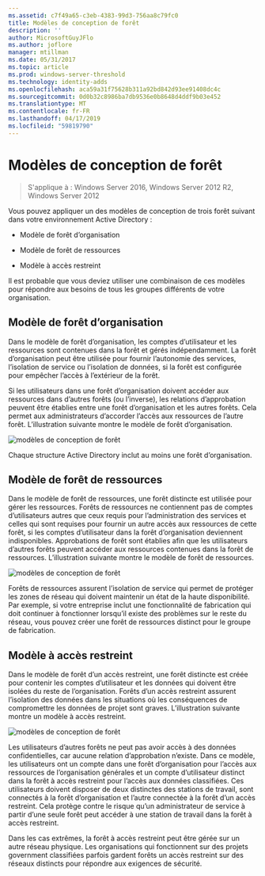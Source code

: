 ```yaml
---
ms.assetid: c7f49a65-c3eb-4383-99d3-756aa8c79fc0
title: Modèles de conception de forêt
description: ''
author: MicrosoftGuyJFlo
ms.author: joflore
manager: mtillman
ms.date: 05/31/2017
ms.topic: article
ms.prod: windows-server-threshold
ms.technology: identity-adds
ms.openlocfilehash: aca59a31f75628b311a92bd842d93ee91408dc4c
ms.sourcegitcommit: 0d0b32c8986ba7db9536e0b8648d4ddf9b03e452
ms.translationtype: MT
ms.contentlocale: fr-FR
ms.lasthandoff: 04/17/2019
ms.locfileid: "59819790"
---
```

# <a name="forest-design-models"></a>Modèles de conception de forêt

>S'applique à : Windows Server 2016, Windows Server 2012 R2, Windows Server 2012

Vous pouvez appliquer un des modèles de conception de trois forêt suivant dans votre environnement Active Directory :  
  
-   Modèle de forêt d’organisation  
  
-   Modèle de forêt de ressources  
  
-   Modèle à accès restreint  
  
Il est probable que vous deviez utiliser une combinaison de ces modèles pour répondre aux besoins de tous les groupes différents de votre organisation.  
  
## <a name="organizational-forest-model"></a>Modèle de forêt d’organisation  
Dans le modèle de forêt d’organisation, les comptes d’utilisateur et les ressources sont contenues dans la forêt et gérés indépendamment. La forêt d’organisation peut être utilisée pour fournir l’autonomie des services, l’isolation de service ou l’isolation de données, si la forêt est configurée pour empêcher l’accès à l’extérieur de la forêt.  
  
Si les utilisateurs dans une forêt d’organisation doivent accéder aux ressources dans d’autres forêts (ou l’inverse), les relations d’approbation peuvent être établies entre une forêt d’organisation et les autres forêts. Cela permet aux administrateurs d’accorder l’accès aux ressources de l’autre forêt. L’illustration suivante montre le modèle de forêt d’organisation.  
  
![modèles de conception de forêt](media/Forest-Design-Models/b1ddb47e-78a5-49c7-bb21-d7421b7b84b8.gif)  
  
Chaque structure Active Directory inclut au moins une forêt d’organisation.  
  
## <a name="resource-forest-model"></a>Modèle de forêt de ressources  
Dans le modèle de forêt de ressources, une forêt distincte est utilisée pour gérer les ressources. Forêts de ressources ne contiennent pas de comptes d’utilisateurs autres que ceux requis pour l’administration des services et celles qui sont requises pour fournir un autre accès aux ressources de cette forêt, si les comptes d’utilisateur dans la forêt d’organisation deviennent indisponibles. Approbations de forêt sont établies afin que les utilisateurs d’autres forêts peuvent accéder aux ressources contenues dans la forêt de ressources. L’illustration suivante montre le modèle de forêt de ressources.  
  
![modèles de conception de forêt](media/Forest-Design-Models/c0b348a6-958c-4fc5-9035-e2d2a54d5573.gif)  
  
Forêts de ressources assurent l’isolation de service qui permet de protéger les zones de réseau qui doivent maintenir un état de la haute disponibilité. Par exemple, si votre entreprise inclut une fonctionnalité de fabrication qui doit continuer à fonctionner lorsqu’il existe des problèmes sur le reste du réseau, vous pouvez créer une forêt de ressources distinct pour le groupe de fabrication.  
  
## <a name="restricted-access-forest-model"></a>Modèle à accès restreint  
Dans le modèle de forêt d’un accès restreint, une forêt distincte est créée pour contenir les comptes d’utilisateur et les données qui doivent être isolées du reste de l’organisation. Forêts d’un accès restreint assurent l’isolation des données dans les situations où les conséquences de compromettre les données de projet sont graves. L’illustration suivante montre un modèle à accès restreint.  
  
![modèles de conception de forêt](media/Forest-Design-Models/e49cfc8c-a58a-4386-93bd-d4a6ee00f89c.gif)  
  
Les utilisateurs d’autres forêts ne peut pas avoir accès à des données confidentielles, car aucune relation d’approbation n’existe. Dans ce modèle, les utilisateurs ont un compte dans une forêt d’organisation pour l’accès aux ressources de l’organisation générales et un compte d’utilisateur distinct dans la forêt à accès restreint pour l’accès aux données classifiées. Ces utilisateurs doivent disposer de deux distinctes des stations de travail, sont connectés à la forêt d’organisation et l’autre connectée à la forêt d’un accès restreint. Cela protège contre le risque qu’un administrateur de service à partir d’une seule forêt peut accéder à une station de travail dans la forêt à accès restreint.  
  
Dans les cas extrêmes, la forêt à accès restreint peut être gérée sur un autre réseau physique. Les organisations qui fonctionnent sur des projets government classifiées parfois gardent forêts un accès restreint sur des réseaux distincts pour répondre aux exigences de sécurité.  
  


